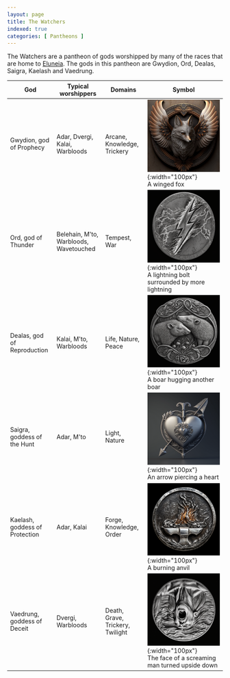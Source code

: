 ```yaml
---
layout: page
title: The Watchers
indexed: true
categories: [ Pantheons ]
---
```


The Watchers are a pantheon of gods worshipped by many of the races that are home to [Eluneia](/locations/eluneia). The gods in this pantheon are Gwydion, Ord, Dealas, Saigra, Kaelash and Vaedrung.

| God                            | Typical worshippers                    | Domains                          | Symbol                                                                                                                                                       |
|--------------------------------|----------------------------------------|----------------------------------|--------------------------------------------------------------------------------------------------------------------------------------------------------------|
| Gwydion, god of Prophecy       | Adar, Dvergi, Kalai, Warbloods         | Arcane, Knowledge, Trickery      | ![A winged fox](/pantheons/holy-symbols/gwydion.png){:width="100px"} <br />A winged fox                                                                      |
| Ord, god of Thunder            | Belehain, M'to, Warbloods, Wavetouched | Tempest, War                     | ![A lightning bolt surrounded by more lightning](/pantheons/holy-symbols/ord.png){:width="100px"} <br />A lightning bolt surrounded by more lightning        |
| Dealas, god of Reproduction    | Kalai, M'to, Warbloods                 | Life, Nature, Peace              | ![A boar hugging another boar](/pantheons/holy-symbols/dealas.png){:width="100px"} <br />A boar hugging another boar                                         |
| Saigra, goddess of the Hunt    | Adar, M'to                             | Light, Nature                    | ![An arrow piercing a heart](/pantheons/holy-symbols/saigra.png){:width="100px"} <br />An arrow piercing a heart                                             |
| Kaelash, goddess of Protection | Adar, Kalai                            | Forge, Knowledge, Order          | ![A burning anvil](/pantheons/holy-symbols/kaelash.png){:width="100px"}<br />A burning anvil                                                                 |
| Vaedrung, goddess of Deceit    | Dvergi, Warbloods                      | Death, Grave, Trickery, Twilight | ![The face of a screaming man turned upside down](/pantheons/holy-symbols/vaedrung.png){:width="100px"} <br />The face of a screaming man turned upside down | 

